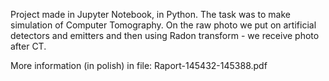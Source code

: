 Project made in Jupyter Notebook, in Python. The task was to make simulation of Computer Tomography. On the raw photo we put on artificial detectors and emitters and then using Radon transform - we receive photo after CT.

More information (in polish) in file: Raport-145432-145388.pdf